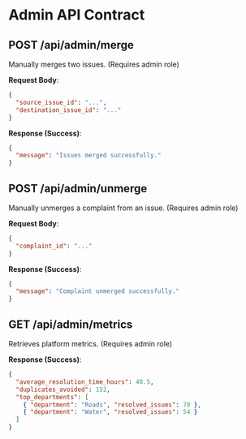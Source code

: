 # Admin API Contract

## POST /api/admin/merge

Manually merges two issues. (Requires admin role)

**Request Body**:

```json
{
  "source_issue_id": "...",
  "destination_issue_id": "..."
}
```

**Response (Success)**:

```json
{
  "message": "Issues merged successfully."
}
```

## POST /api/admin/unmerge

Manually unmerges a complaint from an issue. (Requires admin role)

**Request Body**:

```json
{
  "complaint_id": "..."
}
```

**Response (Success)**:

```json
{
  "message": "Complaint unmerged successfully."
}
```

## GET /api/admin/metrics

Retrieves platform metrics. (Requires admin role)

**Response (Success)**:

```json
{
  "average_resolution_time_hours": 48.5,
  "duplicates_avoided": 152,
  "top_departments": [
    { "department": "Roads", "resolved_issues": 78 },
    { "department": "Water", "resolved_issues": 54 }
  ]
}
```
